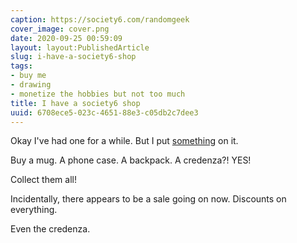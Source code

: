 ```yaml
---
caption: https://society6.com/randomgeek
cover_image: cover.png
date: 2020-09-25 00:59:09
layout: layout:PublishedArticle
slug: i-have-a-society6-shop
tags:
- buy me
- drawing
- monetize the hobbies but not too much
title: I have a society6 shop
uuid: 6708ece5-023c-4651-88e3-c05db2c7dee3
---
```


[something]: https://society6.com/randomgeek

Okay I've had one for a while. But I put [something][] on it.

Buy a mug. A phone case. A backpack. A credenza?! YES!

Collect them all!

Incidentally, there appears to be a sale going on now. Discounts on everything.

Even the credenza.